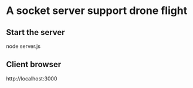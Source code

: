 # A socket server support drone flight

## Start the server
node server.js

## Client browser
http://localhost:3000